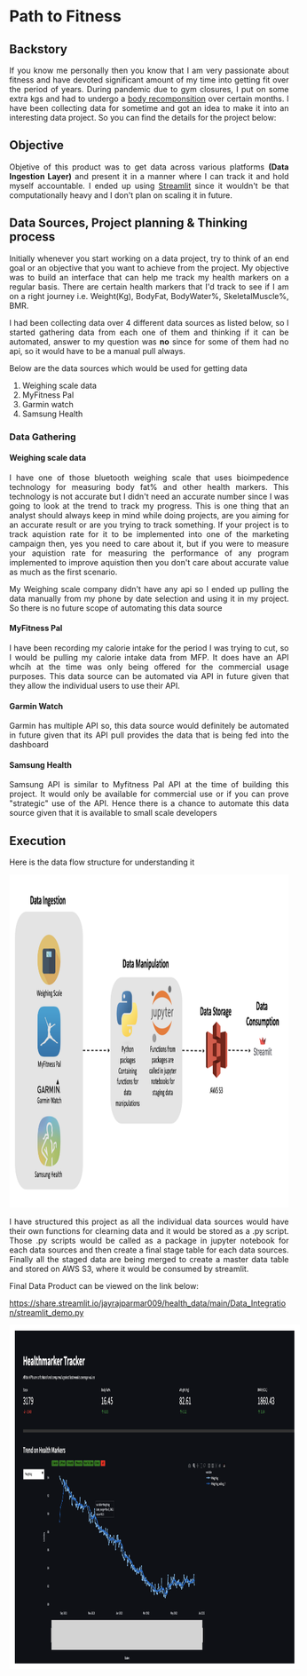 # Path to Fitness

<h2>Backstory</h2>
<p align="justify"> If you know me personally then you know that I am very passionate about fitness and have devoted significant amount of my time into getting fit over the period of years. During pandemic due to gym closures, I put on some extra kgs and had to undergo a <a href="https://www.healthline.com/nutrition/body-recomposition">body recomponsition</a> over certain months. I have been collecting data for sometime and got an idea to make it into an interesting data project. So you can find the details for the project below:</p>


<h2>Objective</h2>
<p align="justify">Objetive of this product was to get data across various platforms <b>(Data Ingestion Layer)</b> and present it in a manner where I can track it and hold myself accountable. I ended up using <a href="https://https://streamlit.io">Streamlit</a> since it wouldn't be that computationally heavy and I don't plan on scaling it in future.</p> 

<h2>Data Sources, Project planning & Thinking process</h2>

<p align="justify">Initially whenever you start working on a data project, try to think of an end goal or an objective that you want to achieve from the project. My objective was to build an interface that can help me track my health markers on a regular basis. There are certain health markers that I'd track to see if I am on a right journey i.e. Weight(Kg), BodyFat, BodyWater%, SkeletalMuscle%, BMR.</p>

<p align="justify">I had been collecting data over 4 different data sources as listed below, so I started gathering data from each one of them and thinking if it can be automated, answer to my question was <b>no</b> since for some of them had no api, so it would have to be a manual pull always.</p>

Below are the data sources which would be used for getting data

1. Weighing scale data
2. MyFitness Pal
3. Garmin watch
4. Samsung Health 

 <h3>Data Gathering</h3>
  
 <h4>Weighing scale data</h4>
  
<p align="justify">I have one of those bluetooth weighing scale that uses bioimpedence technology for measuring body fat% and other health markers. This technology is not accurate but I didn't need an accurate number since I was going to look at the trend to track my progress. This is one thing that an analyst should always keep in mind while doing projects, are you aiming for an accurate result or are you trying to track something. If your project is to track aquistion rate for it to be implemented into one of the marketing campaign then, yes you need to care about it, but if you were to measure your aquistion rate for measuring the performance of any program implemented to improve aquistion then you don't care about accurate value as much as the first scenario.</p>
  
<p align="justify">My Weighing scale company didn't have any api so I ended up pulling the data manually from my phone by date selection and using it in my project. So there is no future scope of automating this data source</p>
  

<h4>MyFitness Pal</h4>
<p align="justify">I have been recording my calorie intake for the period I was trying to cut, so I would be pulling my calorie intake data from MFP. It does have an API whcih at the time was only being offered for the commercial usage purposes. This data source can be automated via API in future given that they allow the individual users to use their API.</p>
 
<h4>Garmin Watch</h4>
<p align="justify">Garmin has multiple API so, this data source would definitely be automated in future given that its API pull provides the data that is being fed into the dashboard</p>
  
  
<h4>Samsung Health</h4>
<p align="justify">Samsung API is similar to Myfitness Pal API at the time of building this project. It would only be available for commercial use or if you can prove "strategic" use of the API. Hence there is a chance to automate this data source given that it is available to small scale developers</p>
  

<h2>Execution</h2>
<p align="justify"> Here is the data flow structure for understanding it </p>

<kbd>
<p align="center">
  <img src=https://github.com/jayrajparmar009/path_to_fitness/blob/main/Logos/flow_pic.png width="1200" height="600" alt="accessibility text">
</p></kbd>
 
<p align="justify">I have structured this project as all the individual data sources would have their own functions for clearning data and it would be stored as a .py script. Those .py scripts would be called as a package in jupyter notebook for each data sources and then create a final stage table for each data sources. Finally all the staged data are being merged to create a master data table and stored on AWS S3, where it would be consumed by streamlit.</p>

 

Final Data Product can be viewed on the link below:

<src>https://share.streamlit.io/jayrajparmar009/health_data/main/Data_Integration/streamlit_demo.py</src>

<kbd>
<p align="center">
  <img style="border: 10px solid white;" src=https://github.com/jayrajparmar009/path_to_fitness/blob/main/Logos/dashboard_pic.png width="1200" height="600">
</p>
</kbd>





